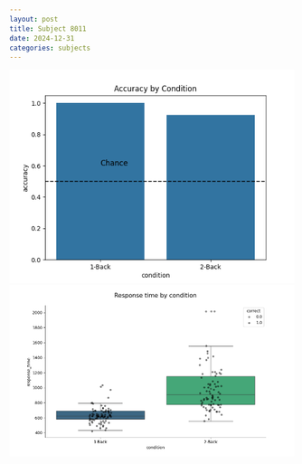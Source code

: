 ```yaml
---
layout: post
title: Subject 8011
date: 2024-12-31
categories: subjects
---
```


![](data/8011/run-20/8011_ATS_acc.png)
![](data/8011/run-20/8011_ATS_rt.png)
